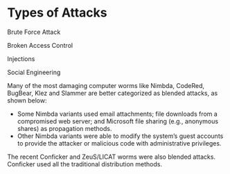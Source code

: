 # Types of Attacks

Brute Force Attack

Broken Access Control

Injections

Social Engineering

Many of the most damaging computer worms like Nimbda, CodeRed, BugBear, Klez and Slammer are better categorized as blended attacks, as shown below:

* Some Nimbda variants used email attachments; file downloads from a compromised web server; and Microsoft file sharing (e.g., anonymous shares) as propagation methods.
* Other Nimbda variants were able to modify the system’s guest accounts to provide the attacker or malicious code with administrative privileges.

The recent Conficker and ZeuS/LICAT worms were also blended attacks. Conficker used all the traditional distribution methods.

